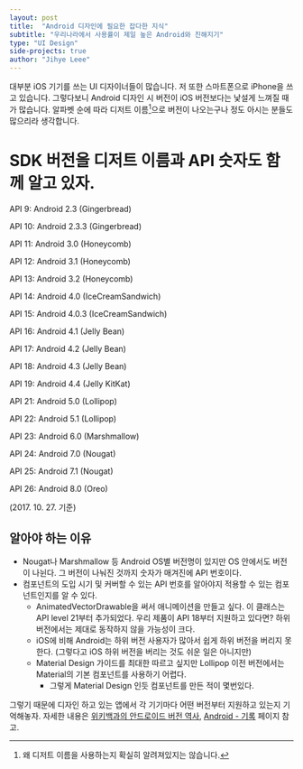 ```yaml
---
layout: post
title:  "Android 디자인에 필요한 잡다한 지식"
subtitle: "우리나라에서 사용률이 제일 높은 Android와 친해지기"
type: "UI Design"
side-projects: true
author: "Jihye Leee"
---
```


대부분 iOS 기기를 쓰는 UI 디자이너들이 많습니다. 저 또한 스마트폰으로 iPhone을 쓰고 있습니다. 그렇다보니 Android 디자인 시 버전이 iOS 버전보다는 낯설게 느껴질 때가 많습니다. 알파벳 순에 따라 디저트 이름[^1]으로 버전이 나오는구나 정도 아시는 분들도 많으리라 생각합니다.

[^1]: 왜 디저트 이름을 사용하는지 확실히 알려져있지는 않습니다.

# SDK 버전을 디저트 이름과 API 숫자도 함께 알고 있자.

API 9: Android 2.3 (Gingerbread)

API 10: Android 2.3.3 (Gingerbread)

API 11: Android 3.0 (Honeycomb)

API 12: Android 3.1 (Honeycomb)

API 13: Android 3.2 (Honeycomb)

API 14: Android 4.0 (IceCreamSandwich)

API 15: Android 4.0.3 (IceCreamSandwich)

API 16: Android 4.1 (Jelly Bean)

API 17: Android 4.2 (Jelly Bean)

API 18: Android 4.3 (Jelly Bean)

API 19: Android 4.4 (Jelly KitKat)

API 21: Android 5.0 (Lollipop)

API 22: Android 5.1 (Lollipop)

API 23: Android 6.0 (Marshmallow)

API 24: Android 7.0 (Nougat)

API 25: Android 7.1 (Nougat)

API 26: Android 8.0 (Oreo)

(2017. 10. 27. 기준)

## 알아야 하는 이유

- Nougat나 Marshmallow 등 Android OS별 버전명이 있지만 OS 안에서도 버전이 나뉜다. 그 버전이 나눠진 것까지 숫자가 매겨진에 API 번호이다.
- 컴포넌트의 도입 시기 및 커버할 수 있는 API 번호를 알아야지 적용할 수 있는 컴포넌트인지를 알 수 있다.
  - AnimatedVectorDrawable을 써서 애니메이션을 만들고 싶다. 이 클래스는 API level 21부터 추가되었다. 우리 제품이 API 18부터 지원하고 있다면? 하위 버전에서는 제대로 동작하지 않을 가능성이 크다.
  - iOS에 비해 Android는 하위 버전 사용자가 많아서 쉽게 하위 버전을 버리지 못한다. (그렇다고 iOS 하위 버전을 버리는 것도 쉬운 일은 아니지만)
  - Material Design 가이드를 최대한 따르고 싶지만 Lollipop 이전 버전에서는 Material의 기본 컴포넌트를 사용하기 어렵다.
    - 그렇게 Material Design 인듯 컴포넌트를 만든 적이 몇번있다.

그렇기 때문에 디자인 하고 있는 앱에서 각 기기마다 어떤 버전부터 지원하고 있는지 기억해놓자. 자세한 내용은 [위키백과의 안드로이드 버전 역사](https://ko.wikipedia.org/wiki/%EC%95%88%EB%93%9C%EB%A1%9C%EC%9D%B4%EB%93%9C_%EB%B2%84%EC%A0%84_%EC%97%AD%EC%82%AC), [Android - 기록](https://www.android.com/history/) 페이지 참고.